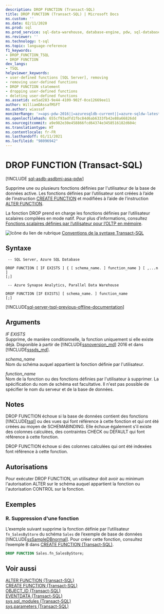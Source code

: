 ```yaml
---
description: DROP FUNCTION (Transact-SQL)
title: DROP FUNCTION (Transact-SQL) | Microsoft Docs
ms.custom: ''
ms.date: 02/11/2020
ms.prod: sql
ms.prod_service: sql-data-warehouse, database-engine, pdw, sql-database
ms.reviewer: ''
ms.technology: t-sql
ms.topic: language-reference
f1_keywords:
- DROP_FUNCTION_TSQL
- DROP FUNCTION
dev_langs:
- TSQL
helpviewer_keywords:
- user-defined functions [SQL Server], removing
- removing user-defined functions
- DROP FUNCTION statement
- dropping user-defined functions
- deleting user-defined functions
ms.assetid: ee5ad283-9e44-4109-902f-0ce12669ee11
author: WilliamDAssafMSFT
ms.author: wiassaf
monikerRange: '>=aps-pdw-2016||=azuresqldb-current||=azure-sqldw-latest||>=sql-server-2016||>=sql-server-linux-2017||=azuresqldb-mi-current'
ms.openlocfilehash: 655cf93adfd1fbc84d6ab6333fb42e88a66826dd
ms.sourcegitcommit: a9e982e30e458866fcd64374e3458516182d604c
ms.translationtype: HT
ms.contentlocale: fr-FR
ms.lasthandoff: 01/11/2021
ms.locfileid: "98096942"
---
```

# <a name="drop-function-transact-sql"></a>DROP FUNCTION (Transact-SQL)
[!INCLUDE [sql-asdb-asdbmi-asa-pdw](../../includes/applies-to-version/sql-asdb-asdbmi-asa-pdw.md)]

  Supprime une ou plusieurs fonctions définies par l'utilisateur de la base de données active. Les fonctions définies par l’utilisateur sont créées à l’aide de l’instruction [CREATE FUNCTION](../../t-sql/statements/create-function-transact-sql.md) et modifiées à l’aide de l’instruction [ALTER FUNCTION](../../t-sql/statements/alter-function-transact-sql.md).  
  
 La fonction DROP prend en charge les fonctions définies par l’utilisateur scalaires compilées en mode natif. Pour plus d’informations, consultez [Fonctions scalaires définies par l’utilisateur pour l’OLTP en mémoire](../../relational-databases/in-memory-oltp/scalar-user-defined-functions-for-in-memory-oltp.md).  
  
 ![Icône du lien de rubrique](../../database-engine/configure-windows/media/topic-link.gif "Icône du lien de rubrique") [Conventions de la syntaxe Transact-SQL](../../t-sql/language-elements/transact-sql-syntax-conventions-transact-sql.md)  
  
## <a name="syntax"></a>Syntaxe  
  
```syntaxsql
 -- SQL Server, Azure SQL Database 

DROP FUNCTION [ IF EXISTS ] { [ schema_name. ] function_name } [ ,...n ]   
[;]
```

```syntaxsql
 -- Azure Synapse Analytics, Parallel Data Warehouse 

DROP FUNCTION [IF EXISTS] [ schema_name. ] function_name
[;] 
```  
   
  
[!INCLUDE[sql-server-tsql-previous-offline-documentation](../../includes/sql-server-tsql-previous-offline-documentation.md)]

## <a name="arguments"></a>Arguments
 *IF EXISTS*    
 Supprime, de manière conditionnelle, la fonction uniquement si elle existe déjà. Disponible à partir de [!INCLUDE[ssnoversion_md](../../includes/ssnoversion-md.md)] 2016 et dans [!INCLUDE[sssds_md](../../includes/sssds-md.md)].
  
 *schema_name*  
 Nom du schéma auquel appartient la fonction définie par l'utilisateur.  
  
 *function_name*  
 Nom de la fonction ou des fonctions définies par l'utilisateur à supprimer. La spécification du nom de schéma est facultative. Il n'est pas possible de spécifier le nom du serveur et de la base de données.  
  
## <a name="remarks"></a>Notes  
 DROP FUNCTION échoue si la base de données contient des fonctions [!INCLUDE[tsql](../../includes/tsql-md.md)] ou des vues qui font référence à cette fonction et qui ont été créées au moyen de SCHEMABINDING. Elle échoue également s'il existe des colonnes calculées, des contraintes CHECK ou DEFAULT qui font référence à cette fonction.  
  
 DROP FUNCTION échoue si des colonnes calculées qui ont été indexées font référence à cette fonction.  
  
## <a name="permissions"></a>Autorisations  
 Pour exécuter DROP FUNCTION, un utilisateur doit avoir au minimum l'autorisation ALTER sur le schéma auquel appartient la fonction ou l'autorisation CONTROL sur la fonction.  
  
## <a name="examples"></a>Exemples  
  
### <a name="a-dropping-a-function"></a>R. Suppression d'une fonction  
 L’exemple suivant supprime la fonction définie par l’utilisateur `fn_SalesByStore` du schéma `Sales` de l’exemple de base de données [!INCLUDE[ssSampleDBnormal](../../includes/sssampledbnormal-md.md)]. Pour créer cette fonction, consultez l’exemple B dans [CREATE FUNCTION &#40;Transact-SQL&#41;](../../t-sql/statements/create-function-transact-sql.md).  
  
```sql  
DROP FUNCTION Sales.fn_SalesByStore;  
```  
  
## <a name="see-also"></a>Voir aussi  
 [ALTER FUNCTION &#40;Transact-SQL&#41;](../../t-sql/statements/alter-function-transact-sql.md)   
 [CREATE FUNCTION &#40;Transact-SQL&#41;](../../t-sql/statements/create-function-transact-sql.md)   
 [OBJECT_ID &#40;Transact-SQL&#41;](../../t-sql/functions/object-id-transact-sql.md)   
 [EVENTDATA &#40;Transact-SQL&#41;](../../t-sql/functions/eventdata-transact-sql.md)   
 [sys.sql_modules &#40;Transact-SQL&#41;](../../relational-databases/system-catalog-views/sys-sql-modules-transact-sql.md)   
 [sys.parameters &#40;Transact-SQL&#41;](../../relational-databases/system-catalog-views/sys-parameters-transact-sql.md)  
  
  

